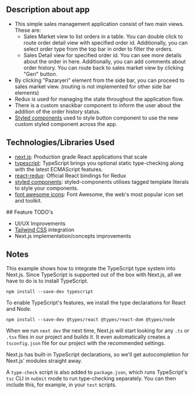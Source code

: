 ## Description about app
- This simple sales management application consist of two main views. These are:
    - Sales Market view to list orders in a table. You can double click to route order detail view with specified order id. Additionally, you can select order type from the top bar in order to filter the orders.
    - Sales Detail view for specified order id. You can see more details about the order in here. Additionally, you can add comments about order history. You can route back to sales market view by clicking "Geri" button.
- By clicking "Pazaryeri" element from the side bar, you can proceed to sales market view. (routing is not implemented for other side bar elements)
- Redux is used for managing the state throughout the application flow.
- There is a custom snackbar component to inform the user about the addition of the order history status.
- [Styled components](https://styled-components.com/) used to style button component to use the new custom styled component across the app.

## Technologies/Libraries Used
- [next.js](https://nextjs.org/): Production grade React applications that scale
- [typescript](https://www.typescriptlang.org/): TypeScript brings you optional static type-checking along with the latest ECMAScript features.
- [react-redux](https://react-redux.js.org/): Official React bindings for Redux
- [styled components](https://styled-components.com/): styled-components utilises tagged template literals to style your components.
- [font awesome icons](https://fontawesome.com/): Font Awesome, the web's most popular icon set and toolkit.

## Feature TODO's
- UI/UX Improvements
- [Tailwind CSS](https://tailwindcss.com/) integration
- Next.js implementation/concepts improvements

## Notes

This example shows how to integrate the TypeScript type system into Next.js. Since TypeScript is supported out of the box with Next.js, all we have to do is to install TypeScript.

```
npm install --save-dev typescript
```

To enable TypeScript's features, we install the type declarations for React and Node.

```
npm install --save-dev @types/react @types/react-dom @types/node
```

When we run `next dev` the next time, Next.js will start looking for any `.ts` or `.tsx` files in our project and builds it. It even automatically creates a `tsconfig.json` file for our project with the recommended settings.

Next.js has built-in TypeScript declarations, so we'll get autocompletion for Next.js' modules straight away.

A `type-check` script is also added to `package.json`, which runs TypeScript's `tsc` CLI in `noEmit` mode to run type-checking separately. You can then include this, for example, in your `test` scripts.
